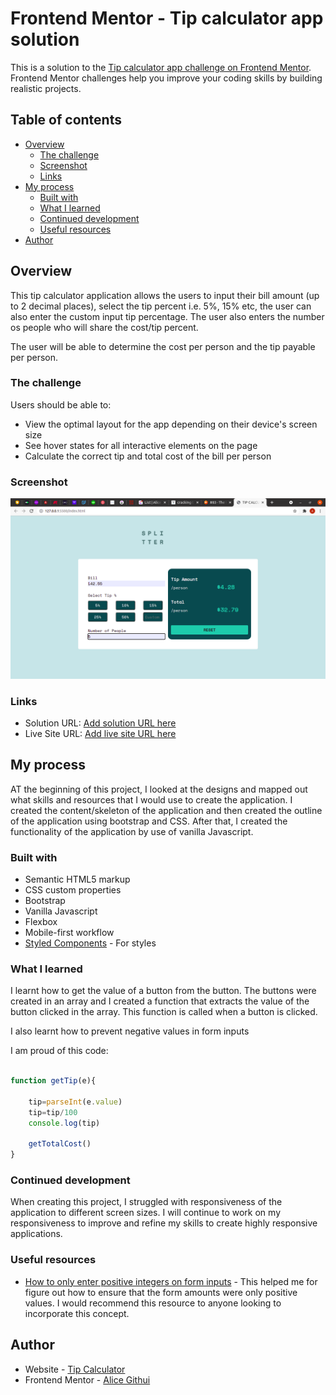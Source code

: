 # Frontend Mentor - Tip calculator app solution

This is a solution to the [Tip calculator app challenge on Frontend Mentor](https://www.frontendmentor.io/challenges/tip-calculator-app-ugJNGbJUX). Frontend Mentor challenges help you improve your coding skills by building realistic projects.

## Table of contents

- [Overview](#overview)
  - [The challenge](#the-challenge)
  - [Screenshot](#screenshot)
  - [Links](#links)
- [My process](#my-process)
  - [Built with](#built-with)
  - [What I learned](#what-i-learned)
  - [Continued development](#continued-development)
  - [Useful resources](#useful-resources)
- [Author](#author)


## Overview
This tip calculator application allows the users to input their bill amount (up to 2 decimal places), select the tip percent i.e. 5%, 15% etc, the user can also enter the custom input tip percentage. The user also enters the number os people who will share the cost/tip percent.

The user will be able to determine the cost per person and the tip payable per person. 

### The challenge

Users should be able to:

- View the optimal layout for the app depending on their device's screen size
- See hover states for all interactive elements on the page
- Calculate the correct tip and total cost of the bill per person

### Screenshot

![Tip Calculator](./images/Screenshot.png)


### Links

- Solution URL: [Add solution URL here](https://your-solution-url.com)
- Live Site URL: [Add live site URL here](https://your-live-site-url.com)

## My process
AT the beginning of this project, I looked at the designs and mapped out what skills and resources that I would use to create the application. I created the content/skeleton of the application and then created the outline of the application using bootstrap and CSS. After that, I created the functionality of the application by use of vanilla Javascript. 

### Built with

- Semantic HTML5 markup
- CSS custom properties
- Bootstrap
- Vanilla Javascript
- Flexbox
- Mobile-first workflow
- [Styled Components](https://styled-components.com/) - For styles


### What I learned
I learnt how to get the value of a button from the button. The buttons were created in an array and I created a function that extracts the value of the button clicked in the array. This function is called when a button is clicked.

I also learnt how to prevent negative values in form inputs

I am proud of this code:
```js

function getTip(e){

    tip=parseInt(e.value)
    tip=tip/100
    console.log(tip)

    getTotalCost()
}
```

### Continued development
When creating this project, I struggled with responsiveness of the application to different screen sizes. I will continue to work on my responsiveness to improve and refine my skills to create highly responsive applications. 


### Useful resources

- [How to only enter positive integers on form inputs](https://stackoverflow.com/questions/31575496/prevent-negative-inputs-in-form-input-type-number) - This helped me for figure out how to ensure that the form amounts were only positive values. I would recommend this resource to anyone looking to incorporate this concept.


## Author

- Website - [Tip Calculator](https://www.your-site.com)
- Frontend Mentor - [Alice Githui](https://www.frontendmentor.io/profile/Alice-Githui)



